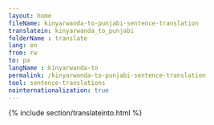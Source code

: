 ```yaml
---
layout: home
fileName: kinyarwanda-to-punjabi-sentence-translation
translatein: kinyarwanda_to_punjabi
folderName : translate
lang: en
from: rw
to: pa
langName : kinyarwanda-to
permalink: /kinyarwanda-to-punjabi-sentence-translation
tool: sentence-translations
nointernationalization: true
---
```

{% include section/translateinto.html %}
